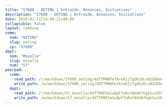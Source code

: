 ```yaml
---
title: "57600 - OETING | Entraide, Annonces, Initiatives"
description: "57600 - OETING | Entraide, Annonces, Initiatives"
date: 2020-01-11T14:09:21+09:00
collapsible: false
layout: commune
comm:
  nom: "OETING"
  slug: oeting
  cp: "57600"
dept:
  nom: "Moselle"
  slug: moselle
  num: "57"
peerpad:
  comm:
    read_path: /r/markdown/57600_oeting/4XTTMHBPwfArw61jTgUkzDLvB1G6be6ufjXGuERHK4B8i5Rpb
    write_path: /w/markdown/57600_oeting/4XTTMHBPwfArw61jTgUkzDLvB1G6be6ufjXGuERHK4B8i5Rpb-K3TgTxWxWvBNd1pZF2mdA6bxK8gThJdz4FDKaHh1V7t25i5po1gnwMKS5WPBu9b67moNcPumaCMbArPR9FM92B257Uo1kCmeGMY6uvmvqttVjN44ZDHA5WeT36peEnCpb3SZJSZm
  dept:
    read_path: /r/markdown/57_moselle/4XTTM9E5m1uQpFfoRvYAkHA7kgkSuJdFBSCmoLnZ6YvxmqAKj
    write_path: /w/markdown/57_moselle/4XTTM9E5m1uQpFfoRvYAkHA7kgkSuJdFBSCmoLnZ6YvxmqAKj-K3TgTxpsRhjGfb3pJqDaX4rYTLkyLoK3BLA4awBfhTSCoyNhResrhhmfsEF8aKnccedt5XoBzWeRYfKxQxNKv71ETcpGharLRE7rdgTKY3uSaW3Du2dz8v23YEY268mfYmweTFnR
---
```


